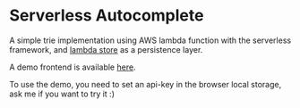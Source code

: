 # Serverless Autocomplete

A simple trie implementation using AWS lambda function with the serverless framework, and [lambda store](http://lambda.store/) as a persistence layer.

A demo frontend is available [here](http://autocomplete.paolorechia.de.s3-website-us-east-1.amazonaws.com/).

To use the demo, you need to set an api-key in the browser local storage, ask me if you want to try it :)
